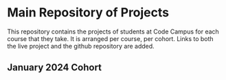 # Main Repository of Projects

This repository contains the projects of students at Code Campus for each course that they take. It is arranged per course, per cohort. Links to both the live project and the github repository are added.

## January 2024 Cohort
